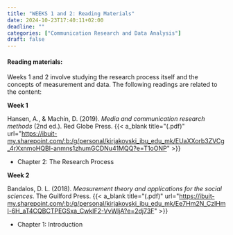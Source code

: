 ```yaml
---
title: "WEEKS 1 and 2: Reading Materials"
date: 2024-10-23T17:40:11+02:00
deadline: ""
categories: ["Communication Research and Data Analysis"]
draft: false
---
```


#### Reading materials:

Weeks 1 and 2 involve studying the research process itself and the concepts of measurement and data. The following readings are related to the content:

**Week 1**

Hansen, A., & Machin, D. (2019). *Media and communication research methods* (2nd ed.). Red Globe Press. {{< a_blank title="(.pdf)" url="https://ibuit-my.sharepoint.com/:b:/g/personal/kirjakovski_ibu_edu_mk/EUaXXorb3ZVCg_4rXxnmoHQBI-anmns1zhumGCDNu41MQQ?e=T1oONP" >}}

* Chapter 2: The Research Process

**Week 2**

Bandalos, D. L. (2018). *Measurement theory and applications for the social sciences*. The Guilford Press.
 {{< a_blank title="(.pdf)" url="https://ibuit-my.sharepoint.com/:b:/g/personal/kirjakovski_ibu_edu_mk/Ee7Hm2N_CzlHml-6H_aT4CQBCTPEGSxa_CwkIF2-VvWljA?e=2dj73F" >}}
 
 * Chapter 1: Introduction